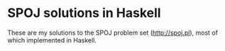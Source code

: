 SPOJ solutions in Haskell
===

These are my solutions to the SPOJ problem set (http://spoj.pl), most of which implemented in Haskell.
